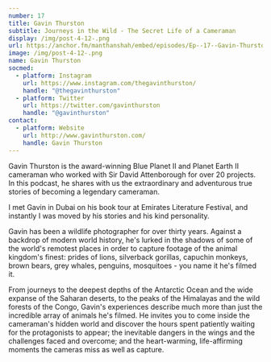 ```yaml
---
number: 17
title: Gavin Thurston
subtitle: Journeys in the Wild - The Secret Life of a Cameraman
display: /img/post-4-12-.png
url: https://anchor.fm/manthanshah/embed/episodes/Ep--17--Gavin-Thurston-Journeys-in-the-Wild---The-Secret-Life-of-a-Cameraman-e15a4pe/a-a68mhk4
image: /img/post-4-12-.png
name: Gavin Thurston
socmed:
  - platform: Instagram
    url: https://www.instagram.com/thegavinthurston/
    handle: "@thegavinthurston"
  - platform: Twitter
    url: https://twitter.com/gavinthurston
    handle: "@gavinthurston"
contact:
  - platform: Website
    url: http://www.gavinthurston.com/
    handle: Gavin Thurston
---
```

<!--StartFragment-->

Gavin Thurston is the award-winning Blue Planet II and Planet Earth II cameraman who worked with Sir David Attenborough for over 20 projects. In this podcast, he shares with us the extraordinary and adventurous true stories of becoming a legendary cameraman. 

I met Gavin in Dubai on his book tour at Emirates Literature Festival, and instantly I was moved by his stories and his kind personality.

Gavin has been a wildlife photographer for over thirty years. Against a backdrop of modern world history, he's lurked in the shadows of some of the world's remotest places in order to capture footage of the animal kingdom's finest: prides of lions, silverback gorillas, capuchin monkeys, brown bears, grey whales, penguins, mosquitoes - you name it he's filmed it.

From journeys to the deepest depths of the Antarctic Ocean and the wide expanse of the Saharan deserts, to the peaks of the Himalayas and the wild forests of the Congo, Gavin's experiences describe much more than just the incredible array of animals he's filmed. He invites you to come inside the cameraman's hidden world and discover the hours spent patiently waiting for the protagonists to appear; the inevitable dangers in the wings and the challenges faced and overcome; and the heart-warming, life-affirming moments the cameras miss as well as capture.

<!--EndFragment-->